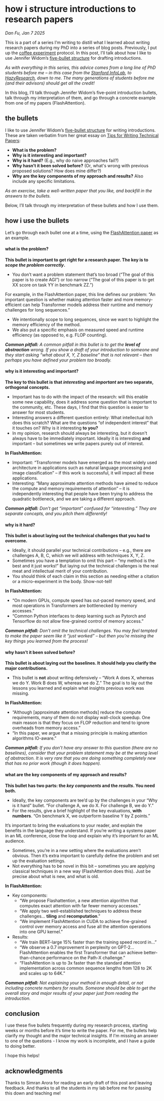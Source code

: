 # **how i structure introductions to research papers**
_Dan Fu, Jan 7 2025_

This is a part of a series I’m writing to distill what I learned about writing research papers during my PhD into a series of blog posts. Previously, I put up the [coffee experiment](../coffee.html) protocol. In this post, I’ll talk about how I like to use Jennifer Widom’s [five-bullet structure](https://cs.stanford.edu/people/widom/paper-writing.html#intro) for drafting introductions.

_As with everything in this series, this advice comes from a long line of PhD students before me – in this case from the [Stanford InfoLab](http://infolab.stanford.edu/), to [HazyResearch](https://hazyresearch.stanford.edu/), down to me. The many generations of students before me (and their advisors) should get all the credit!_

In this blog, I’ll talk through Jennifer Widom’s five-point introduction bullets, talk through my interpretation of them, and go through a concrete example from one of my papers (FlashAttention).

## **the bullets**
I like to use Jennifer Widom’s [five-bullet structure](https://cs.stanford.edu/people/widom/paper-writing.html#intro) for writing introductions. These are taken verbatim from her great essay on [Tips for Writing Technical Papers](https://cs.stanford.edu/people/widom/paper-writing.html#intro):
* **What is the problem?**
* **Why is it interesting and important?**
* **Why is it hard?** (E.g., why do naive approaches fail?)
* **Why hasn’t it been solved before?** (Or, what's wrong with previous proposed solutions? How does mine differ?)
* **Why are the key components of my approach and results?** Also include any specific limitations.

_As an exercise, take a well-written paper that you like, and backfill in the answers to the bullets._

Below, I’ll talk through my interpretation of these bullets and how I use them.

## **how i use the bullets**
Let’s go through each bullet one at a time, using the [FlashAttention paper](https://arxiv.org/abs/2205.14135) as an example.

#### **what is the problem?**
**This bullet is important to get right for a research paper. The key is to _scope the problem correctly_.**
* You don’t want a problem statement that’s too broad (“The goal of this paper is to create AGI”) or too narrow (“The goal of this paper is to get XX score on task YY in benchmark ZZ.”)

For example, in the FlashAttention paper, this line defines our problem: “An important question is whether making attention faster and more memory-efficient can help Transformer models address their runtime and memory challenges for long sequences.”
* We intentionally scope to long sequences, since we want to highlight the memory efficiency of the method.
* We also put a specific emphasis on measured speed and runtime efficiency (as opposed to, e.g. FLOP counting).

_**Common pitfall:** A common pitfall in this bullet is to get the **level of abstraction** wrong. If you show a draft of your introduction to someone and they start asking “what about X, Y, Z baseline” that is not relevant – then perhaps you have defined your problem too broadly._

#### **why is it interesting and important?**
**The key to this bullet is that _interesting_ and _important_ are two separate, orthogonal concepts.**
* Important has to do with the impact of the research: will this enable some new capability, does it address some question that is important to the community, etc. These days, I find that this question is easier to answer for most students.
* Interesting answers a different question entirely: What intellectual itch does this scratch? What are the questions “of independent interest” that it touches on? Why is it interesting **to you?**
* In my opinion, research should always be interesting, but it doesn't always have to be immediately important. Ideally it is interesting **and** important – but sometimes we write papers purely out of interest.

**In FlashAttention:**
* Important: “Transformer models have emerged as the most widely used architecture in applications such as natural language processing and image classification” – if this work is successful, it will impact all these applications.
* Interesting: “Many approximate attention methods have aimed to reduce the compute and memory requirements of attention” – it is independently interesting that people have been trying to address the quadratic bottleneck, and we are taking a different approach.

_**Common pitfall:** Don’t get “important” confused for “interesting.” They are separate concepts, and you pitch them differently!_

#### **why is it hard?**
**This bullet is about laying out the technical challenges that you had to overcome.**
* Ideally, it should parallel your technical contributions – e.g., there are challenges A, B, C, which we will address with techniques X, Y, Z.
* Sometimes you have a temptation to omit this part – “my method is the best and it just works!” But laying out the technical challenges is the real meat and intellectual merit of your contribution.
* You should think of each claim in this section as needing either a citation or a micro-experiment in the body. Show-not-tell!

**In FlashAttention:**
* “On modern GPUs, compute speed has out-paced memory speed, and most operations in Transformers are bottlenecked by memory accesses.”
* “Common Python interfaces to deep learning such as Pytorch and Tensorflow do not allow fine-grained control of memory access.”

_**Common pitfall:** Don’t omit the technical challenges. You may feel tempted to make the paper seem like it “just worked” – but then you’re missing the key things you learned from the process!_

#### **why hasn’t it been solved before?**
**This bullet is about laying out the baselines. It should help you clarify the major contributions.**
* This bullet is **not** about writing defensively – “Work A does X, whereas we do Y. Work B does W, whereas we do Z.” The goal is to lay out the lessons you learned and explain what insights previous work was missing.

**In FlashAttention:**
* “Although [approximate attention methods] reduce the compute requirements, many of them do not display wall-clock speedup. One main reason is that they focus on FLOP reduction and tend to ignore overheads from memory access.”
* “In this paper, we argue that a missing principle is making attention algorithms IO-aware.”

_**Common pitfall:** If you don’t have any answer to this question (there are no baselines), consider that your problem statement may be at the wrong level of abstraction. It is very rare that you are doing something completely new that has no prior work (though it does happen)._

#### **what are the key components of my approach and results?**
**This bullet has two parts: the _key components_ and the _results_. You need both.**
* Ideally, the key components are tee’d up by the challenges in your “Why is it hard” bullet. “For challenge A, we do X. For challenge B, we do Y.”
* For the results, give a brief highlight of the key evaluations, **with numbers**. “On benchmark X, we outperform baseline Y by Z points.”

It’s important to bring the evaluations to your reader, and explain the benefits in the language they understand. If you’re writing a systems paper in an ML conference, close the loop and explain why it’s important for an ML audience.
* Sometimes, you’re in a new setting where the evaluations aren’t obvious. Then it’s extra important to carefully define the problem and set up the evaluation settings.
* Not everything has to be novel in this bit – sometimes you are applying classical techniques in a new way (FlashAttention does this). Just be precise about what is new, and what is old.

**In FlashAttention:**
* Key components:
  * “We propose Flashattention, a new attention algorithm that computes exact attention with far fewer memory accesses.”
  * “We apply two well-established techniques to address these challenges… **tiling** and **recomputation**.”
  * “We implement FlashAttention in CUDA to achieve fine-grained control over memory access and fuse all the attention operations into one GPU kernel.”
* Results:
  * “We train BERT-large 15% faster than the training speed record in…”
  * “We observe a 0.7 improvement in perplexity on GPT-2… FlashAttention enables the first Transformer that can achieve better-than-chance performance on the Path-X challenge.”
  * “FlashAttention is up to 3x faster than the standard attention implementation across common sequence lengths from 128 to 2K and scales up to 64K.”

_**Common pitfall:** Not explaining your method in enough detail, or not including concrete numbers for results. Someone should be able to get the overall story and major results of your paper just from reading the introduction._

## **conclusion**
I use these five bullets frequently during my research process, starting weeks or months before it’s time to write the paper. For me, the bullets help clarify my thought and the major technical insights. If I'm missing an answer to one of the questions - I know my work is incomplete, and I have a guide to doing better.

I hope this helps!

## **acknowledgments**
Thanks to Simran Arora for reading an early draft of this post and leaving feedback.
And thanks to all the students in my lab before me for passing this down and teaching me!
